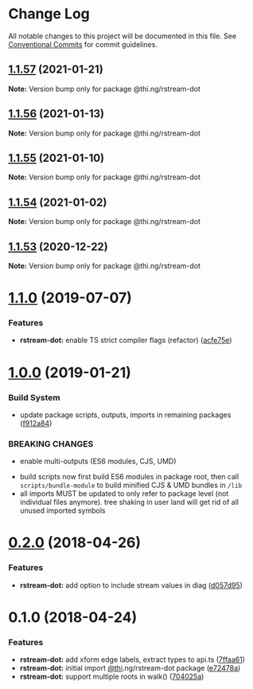# Change Log

All notable changes to this project will be documented in this file.
See [Conventional Commits](https://conventionalcommits.org) for commit guidelines.

## [1.1.57](https://github.com/thi-ng/umbrella/compare/@thi.ng/rstream-dot@1.1.56...@thi.ng/rstream-dot@1.1.57) (2021-01-21)

**Note:** Version bump only for package @thi.ng/rstream-dot





## [1.1.56](https://github.com/thi-ng/umbrella/compare/@thi.ng/rstream-dot@1.1.55...@thi.ng/rstream-dot@1.1.56) (2021-01-13)

**Note:** Version bump only for package @thi.ng/rstream-dot





## [1.1.55](https://github.com/thi-ng/umbrella/compare/@thi.ng/rstream-dot@1.1.54...@thi.ng/rstream-dot@1.1.55) (2021-01-10)

**Note:** Version bump only for package @thi.ng/rstream-dot





## [1.1.54](https://github.com/thi-ng/umbrella/compare/@thi.ng/rstream-dot@1.1.53...@thi.ng/rstream-dot@1.1.54) (2021-01-02)

**Note:** Version bump only for package @thi.ng/rstream-dot





## [1.1.53](https://github.com/thi-ng/umbrella/compare/@thi.ng/rstream-dot@1.1.52...@thi.ng/rstream-dot@1.1.53) (2020-12-22)

**Note:** Version bump only for package @thi.ng/rstream-dot





# [1.1.0](https://github.com/thi-ng/umbrella/compare/@thi.ng/rstream-dot@1.0.26...@thi.ng/rstream-dot@1.1.0) (2019-07-07)

### Features

* **rstream-dot:** enable TS strict compiler flags (refactor) ([acfe75e](https://github.com/thi-ng/umbrella/commit/acfe75e))

# [1.0.0](https://github.com/thi-ng/umbrella/compare/@thi.ng/rstream-dot@0.2.64...@thi.ng/rstream-dot@1.0.0) (2019-01-21)

### Build System

* update package scripts, outputs, imports in remaining packages ([f912a84](https://github.com/thi-ng/umbrella/commit/f912a84))

### BREAKING CHANGES

* enable multi-outputs (ES6 modules, CJS, UMD)

- build scripts now first build ES6 modules in package root, then call
  `scripts/bundle-module` to build minified CJS & UMD bundles in `/lib`
- all imports MUST be updated to only refer to package level
  (not individual files anymore). tree shaking in user land will get rid of
  all unused imported symbols

<a name="0.2.0"></a>
# [0.2.0](https://github.com/thi-ng/umbrella/compare/@thi.ng/rstream-dot@0.1.2...@thi.ng/rstream-dot@0.2.0) (2018-04-26)

### Features

* **rstream-dot:** add option to include stream values in diag ([d057d95](https://github.com/thi-ng/umbrella/commit/d057d95))

<a name="0.1.0"></a>
# 0.1.0 (2018-04-24)

### Features

* **rstream-dot:** add xform edge labels, extract types to api.ts ([7ffaa61](https://github.com/thi-ng/umbrella/commit/7ffaa61))
* **rstream-dot:** initial import [@thi](https://github.com/thi).ng/rstream-dot package ([e72478a](https://github.com/thi-ng/umbrella/commit/e72478a))
* **rstream-dot:** support multiple roots in walk() ([704025a](https://github.com/thi-ng/umbrella/commit/704025a))
